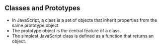 ## Classes and Prototypes

- In JavaScript, a class is a set of objects that inherit properties from the same prototype object.
- The prototype object is the central feature of a class.
- The simplest JavaScript class is defined as a function that returns an object.
